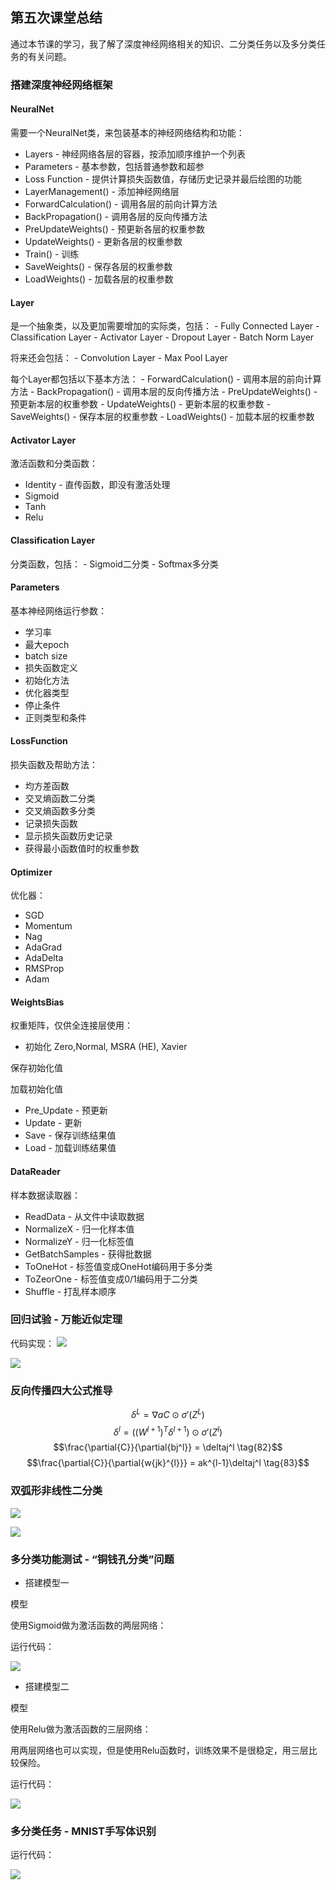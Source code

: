 ## 第五次课堂总结
  通过本节课的学习，我了解了深度神经网络相关的知识、二分类任务以及多分类任务的有关问题。
  ### 搭建深度神经网络框架
  #### NeuralNet
需要一个NeuralNet类，来包装基本的神经网络结构和功能：
+ Layers - 神经网络各层的容器，按添加顺序维护一个列表
+ Parameters - 基本参数，包括普通参数和超参
+ Loss Function - 提供计算损失函数值，存储历史记录并最后绘图的功能
+ LayerManagement() - 添加神经网络层
+ ForwardCalculation() - 调用各层的前向计算方法
+ BackPropagation() - 调用各层的反向传播方法
+ PreUpdateWeights() - 预更新各层的权重参数
+ UpdateWeights() - 更新各层的权重参数
+ Train() - 训练
+ SaveWeights() - 保存各层的权重参数
+ LoadWeights() - 加载各层的权重参数
#### Layer
是一个抽象类，以及更加需要增加的实际类，包括： - Fully Connected Layer - Classification Layer - Activator Layer - Dropout Layer - Batch Norm Layer

将来还会包括： - Convolution Layer - Max Pool Layer

每个Layer都包括以下基本方法： - ForwardCalculation() - 调用本层的前向计算方法 - BackPropagation() - 调用本层的反向传播方法 - PreUpdateWeights() - 预更新本层的权重参数 - UpdateWeights() - 更新本层的权重参数 - SaveWeights() - 保存本层的权重参数 - LoadWeights() - 加载本层的权重参数

#### Activator Layer
激活函数和分类函数：
+ Identity - 直传函数，即没有激活处理
+ Sigmoid
+ Tanh
+ Relu
#### Classification Layer
分类函数，包括： - Sigmoid二分类 - Softmax多分类
#### Parameters
基本神经网络运行参数：
+ 学习率
+ 最大epoch
+ batch size
+ 损失函数定义
+ 初始化方法
+ 优化器类型
+ 停止条件
+ 正则类型和条件
#### LossFunction
损失函数及帮助方法：
+ 均方差函数
+ 交叉熵函数二分类
+ 交叉熵函数多分类
+ 记录损失函数
+ 显示损失函数历史记录
+ 获得最小函数值时的权重参数
#### Optimizer
优化器：
+ SGD
+ Momentum
+ Nag
+ AdaGrad
+ AdaDelta
+ RMSProp
+ Adam
#### WeightsBias
权重矩阵，仅供全连接层使用：
+ 初始化
Zero,Normal, MSRA (HE), Xavier

保存初始化值

加载初始化值
+ Pre_Update - 预更新
+ Update - 更新
+ Save - 保存训练结果值
+ Load - 加载训练结果值
#### DataReader
样本数据读取器：
+ ReadData - 从文件中读取数据
+ NormalizeX - 归一化样本值
+ NormalizeY - 归一化标签值
+ GetBatchSamples - 获得批数据
+ ToOneHot - 标签值变成OneHot编码用于多分类
+ ToZeorOne - 标签值变成0/1编码用于二分类
+ Shuffle - 打乱样本顺序
### 回归试验 - 万能近似定理
代码实现：
![](1.jpg)

![](2.jpg)
### 反向传播四大公式推导
$$\delta^{L} = \nabla{a}C \odot \sigma{'}(Z^L) \tag{80}$$ $$\delta^{l} = ((W^{l + 1})^T\delta^{l+1})\odot\sigma{'}(Z^l) \tag{81}$$ $$\frac{\partial{C}}{\partial{bj^l}} = \deltaj^l \tag{82}$$ $$\frac{\partial{C}}{\partial{w{jk}^{l}}} = ak^{l-1}\deltaj^l \tag{83}$$
### 双弧形非线性二分类
![](3.jpg)

![](4.jpg)
### 多分类功能测试 - “铜钱孔分类”问题
+ 搭建模型一

模型

使用Sigmoid做为激活函数的两层网络：

运行代码：

![](5.jpg)

+ 搭建模型二

模型

使用Relu做为激活函数的三层网络：

用两层网络也可以实现，但是使用Relu函数时，训练效果不是很稳定，用三层比较保险。

运行代码：

![](6.jpg)
### 多分类任务 - MNIST手写体识别
运行代码：

![](7.jpg)